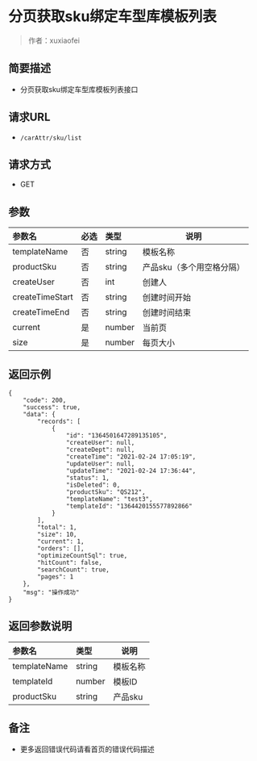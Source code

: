# 分页获取sku绑定车型库模板列表

> 作者：xuxiaofei

## 简要描述

- 分页获取sku绑定车型库模板列表接口

## 请求URL
- ` /carAttr/sku/list `
  
## 请求方式
- GET

## 参数

|参数名|必选|类型|说明|
|:----    |:---|:----- |-----   |
|templateName     |否  |string | 模板名称    |
|productSku     |否  |string | 产品sku（多个用空格分隔）    |
|createUser |否  |int | 创建人    |
|createTimeStart |否  |string | 创建时间开始    |
|createTimeEnd |否  |string | 创建时间结束    |
|current  |是  |number | 当前页	   |
|size  |是  |number | 每页大小	   |

## 返回示例 

``` 
{
    "code": 200,
    "success": true,
    "data": {
        "records": [
            {
                "id": "1364501647289135105",
                "createUser": null,
                "createDept": null,
                "createTime": "2021-02-24 17:05:19",
                "updateUser": null,
                "updateTime": "2021-02-24 17:36:44",
                "status": 1,
                "isDeleted": 0,
                "productSku": "QS212",
                "templateName": "test3",
                "templateId": "1364420155577892866"
            }
        ],
        "total": 1,
        "size": 10,
        "current": 1,
        "orders": [],
        "optimizeCountSql": true,
        "hitCount": false,
        "searchCount": true,
        "pages": 1
    },
    "msg": "操作成功"
}
```

## 返回参数说明 

|参数名|类型|说明|
|:-----  |:-----|-----                           |
|templateName |string   |模板名称  |
|templateId |number   |模板ID  |
|productSku |string   |产品sku  |


## 备注 

- 更多返回错误代码请看首页的错误代码描述